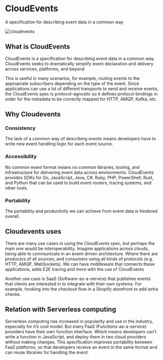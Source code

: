 #  CloudEvents 

A specification for describing event data in a common way

![cloudevents](https://cloudevents.io/img/logos/integrations/triggermesh.png)

## What is CloudEvents 

CloudEvents is a specification for describing event data in a common way. CloudEvents seeks to dramatically simplify event declaration and delivery across services, platforms, and beyond

This is useful in many scenarios, for example, routing events to the appropriate subscribers depending on the type of the event. Since applications can use a lot of different transports to send and receive events, the CloudEvents spec is protocol-agnostic so it defines protocol bindings in order for the metadata to be correctly mapped for HTTP, AMQP, Kafka, etc.



## Why Cloudevents 


### Consistency

The lack of a common way of describing events means developers have to write new event handling logic for each event source.

###  Accessibility
No common event format means no common libraries, tooling, and infrastructure for delivering event data across environments. CloudEvents provides SDKs for Go, JavaScript, Java, C#, Ruby, PHP, PowerShell, Rust, and Python that can be used to build event routers, tracing systems, and other tools.

### Portability

The portability and productivity we can achieve from event data is hindered overall.

## Cloudevents uses

There are many use cases in using the CloudEvents spec, but perhaps the main one would be interoperability. Imagine applications across clouds, being able to communicate in an event-driven architecture. Where there are producers of all sources, and consumers using all kinds of protocols (e.g. HTTP, AMQP, WebSockets). We can have middleware that connects these applications, adds E2E tracing and more with the use of CloudEvents

Another use case is SaaS (Software-as-a-service) that publishes events that clients are interested in to integrate with their own systems. For example, hooking into the checkout flow in a Shopify storefront to add extra checks.


## Relation with Serverless computing

Serverless computing has increased in popularity and use in the industry, especially for it’s cost model. But many FaaS (Functions-as-a-service) providers have their own function interface. Which means developers can’t write a function in JavaScript, and deploy them in two cloud providers without making changes. This specification improves portability between FaaS platforms, so that developers receive an event in the same format and can reuse libraries for handling the event.


